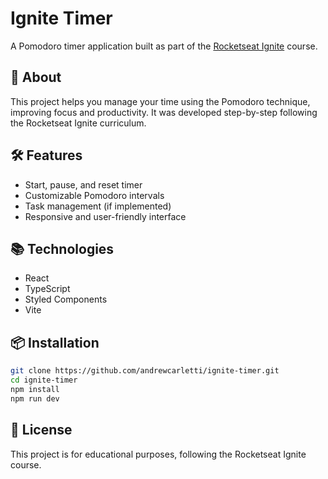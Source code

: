 # Ignite Timer

A Pomodoro timer application built as part of the [Rocketseat Ignite](https://www.rocketseat.com.br/ignite) course.

## 🚀 About

This project helps you manage your time using the Pomodoro technique, improving focus and productivity. It was developed step-by-step following the Rocketseat Ignite curriculum.

## 🛠️ Features

- Start, pause, and reset timer
- Customizable Pomodoro intervals
- Task management (if implemented)
- Responsive and user-friendly interface

## 📚 Technologies

- React
- TypeScript
- Styled Components
- Vite

## 📦 Installation

```bash
git clone https://github.com/andrewcarletti/ignite-timer.git
cd ignite-timer
npm install
npm run dev
```

## 📝 License

This project is for educational purposes, following the Rocketseat Ignite course.
